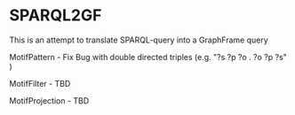 # SPARQL2GF
This is an attempt to translate SPARQL-query into a GraphFrame query

MotifPattern - Fix Bug with double directed triples (e.g. "?s ?p ?o . ?o ?p ?s" )

MotifFilter - TBD

MotifProjection - TBD
